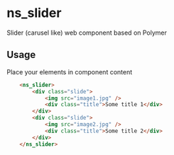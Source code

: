 ns_slider
=========

Slider (carusel like) web component based on Polymer

Usage
-----

Place your elements in component content

```html
	<ns_slider>
		<div class="slide">
			<img src="image1.jpg" />
			<div class="title">Some title 1</div>
		</div>
		<div class="slide">
			<img src="image2.jpg" />
			<div class="title">Some title 2</div>
		</div>
	</ns_slider>
```
